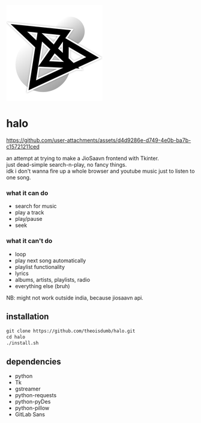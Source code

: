 <img src="halomusic.png">

# halo

https://github.com/user-attachments/assets/d4d9286e-d749-4e0b-ba7b-c15721211ced

an attempt at trying to make a JioSaavn frontend with Tkinter.  
just dead-simple search-n-play, no fancy things.  
idk i don't wanna fire up a whole browser and youtube music just to listen to one song.

 ### what it can do
 
 - search for music
 - play a track
 - play/pause
 - seek
 
### what it can't do

- loop
- play next song automatically
- playlist functionality
- lyrics
- albums, artists, playlists, radio
- everything else (bruh)

NB: might not work outside india, because jiosaavn api.

## installation

```
git clone https://github.com/theoisdumb/halo.git
cd halo
./install.sh
```

## dependencies

- python
- Tk
- gstreamer
- python-requests
- python-pyDes
- python-pillow
- GitLab Sans
